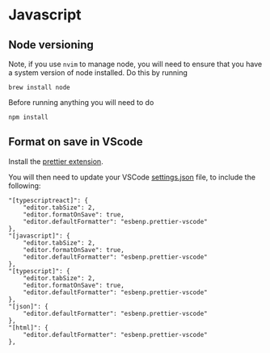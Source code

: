# Javascript

## Node versioning
Note, if you use `nvim` to manage node, you will need to ensure that you have a system version of node installed. 
Do this by running

```
brew install node
```

Before running anything you will need to do 

```
npm install
```

## Format on save in VScode

Install the [prettier extension](https://marketplace.visualstudio.com/items?itemName=esbenp.prettier-vscode). 

You will then need to update your VSCode [settings.json](https://vscode.readthedocs.io/en/latest/getstarted/settings/) file, to include the following:
```
"[typescriptreact]": {
    "editor.tabSize": 2,
    "editor.formatOnSave": true,
    "editor.defaultFormatter": "esbenp.prettier-vscode"
},
"[javascript]": {
    "editor.tabSize": 2,
    "editor.formatOnSave": true,
    "editor.defaultFormatter": "esbenp.prettier-vscode"
},
"[typescript]": {
    "editor.tabSize": 2,
    "editor.formatOnSave": true,
    "editor.defaultFormatter": "esbenp.prettier-vscode"
},
"[json]": {
    "editor.defaultFormatter": "esbenp.prettier-vscode"
},
"[html]": {
    "editor.defaultFormatter": "esbenp.prettier-vscode"
},
```